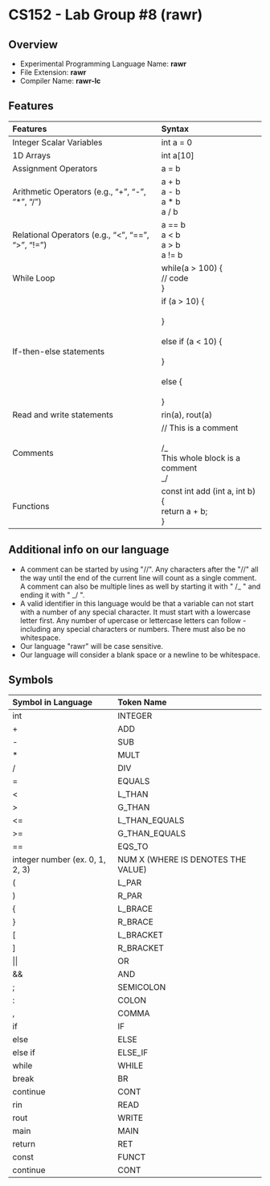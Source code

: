 # CS152 - Lab Group #8 (rawr)

## Overview

- Experimental Programming Language Name: <b>rawr</b>
- File Extension: <b>rawr</b>
- Compiler Name: <b>rawr-lc</b>

## Features

| Features                                          | Syntax                                                                                       |
| :------------------------------------------------ | :------------------------------------------------------------------------------------------- |
| Integer Scalar Variables                          | int a = 0                                                                                    |
| 1D Arrays                                         | int a[10]                                                                                    |
| Assignment Operators                              | a = b                                                                                        |
| Arithmetic Operators (e.g., “+”, “-”, “\*”, “/”)  | a + b <br> a - b <br> a \* b <br> a / b                                                      |
| Relational Operators (e.g., “<”, “==”, “>”, “!=”) | a == b <br> a < b <br> a > b <br> a != b                                                     |
| While Loop                                        | while(a > 100) { <br/>// code<br/>}                                                          |
| If-then-else statements                           | if (a > 10) {<br/><br/>} <br/><br/>else if (a < 10) {<br/><br/>} <br/><br/>else {<br/><br/>} |
| Read and write statements                         | rin(a), rout(a)                                                                              |
| Comments                                          | // This is a comment <br/><br/>/_ <br> This whole block is a comment <br>_/                  |
| Functions                                         | const int add (int a, int b) {<br>return a + b;<br>}                                         |

## Additional info on our language

- A comment can be started by using "//". Any characters after the "//" all the way until the end of the current line will count as a single comment. A comment can also be multiple lines as well by starting it with " /_ " and ending it with " _/ ".
- A valid identifier in this language would be that a variable can not start with a number of any special character. It must start with a lowercase letter first. Any number of upercase or lettercase letters can follow - including any special characters or numbers. There must also be no whitespace.
- Our language "rawr" will be case sensitive.
- Our language will consider a blank space or a newline to be whitespace.

## Symbols

| Symbol in Language              | Token Name                         |
| :------------------------------ | :--------------------------------- |
| int                             | INTEGER                            |
| +                               | ADD                                |
| -                               | SUB                                |
| \*                              | MULT                               |
| /                               | DIV                                |
| =                               | EQUALS                             |
| <                               | L_THAN                             |
| >                               | G_THAN                             |
| <=                              | L_THAN_EQUALS                      |
| >=                              | G_THAN_EQUALS                      |
| ==                              | EQS_TO                             |
| integer number (ex. 0, 1, 2, 3) | NUM X (WHERE IS DENOTES THE VALUE) |
| (                               | L_PAR                              |
| )                               | R_PAR                              |
| {                               | L_BRACE                            |
| }                               | R_BRACE                            |
| [                               | L_BRACKET                          |
| ]                               | R_BRACKET                          |
| \|\|                            | OR                                 |
| &&                              | AND                                |
| ;                               | SEMICOLON                          |
| :                               | COLON                              |
| ,                               | COMMA                              |
| if                              | IF                                 |
| else                            | ELSE                               |
| else if                         | ELSE_IF                            |
| while                           | WHILE                              |
| break                           | BR                                 |
| continue                        | CONT                               |
| rin                             | READ                               |
| rout                            | WRITE                              |
| main                            | MAIN                               |
| return                          | RET                                |
| const                           | FUNCT                              |
| continue                        | CONT                               |
